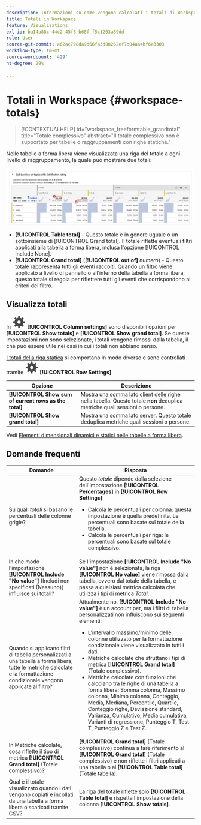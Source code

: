```yaml
---
description: Informazioni su come vengono calcolati i totali di Workspace.
title: Totali in Workspace
feature: Visualizations
exl-id: ba14b88c-44c2-45f6-b68f-f5c1263a89dd
role: User
source-git-commit: a62ac798da9d66fa3d88262ef7d04aa4bf6a3303
workflow-type: tm+mt
source-wordcount: '429'
ht-degree: 29%

---
```


# Totali in Workspace {#workspace-totals}

<!-- markdownlint-disable MD034 -->

>[!CONTEXTUALHELP]
>id="workspace_freeformtable_grandtotal"
>title="Totale complessivo"
>abstract="Il totale complessivo non è supportato per tabelle o raggruppamenti con righe statiche."

<!-- markdownlint-enable MD034 -->


Nelle tabelle a forma libera viene visualizzata una riga del totale a ogni livello di raggruppamento, la quale può mostrare due totali:

![Tabella a forma libera che evidenzia il totale complessivo e il totale della tabella.](assets/total-row.png)

* **[!UICONTROL Table total]** - Questo totale è in genere uguale o un sottoinsieme di [!UICONTROL Grand total]. Il totale riflette eventuali filtri applicati alla tabella a forma libera, inclusa l&#39;opzione [!UICONTROL Include None].
* **[!UICONTROL Grand total]** (**[!UICONTROL out of]** *numero*) - Questo totale rappresenta tutti gli eventi raccolti. Quando un filtro viene applicato a livello di pannello o all’interno della tabella a forma libera, questo totale si regola per riflettere tutti gli eventi che corrispondono ai criteri del filtro.




## Visualizza totali

In ![Impostazione](/help/assets/icons/Setting.svg) **[!UICONTROL Column settings]** sono disponibili opzioni per **[!UICONTROL Show totals]** e **[!UICONTROL Show grand total]**. Se queste impostazioni non sono selezionate, i totali vengono rimossi dalla tabella, il che può essere utile nei casi in cui i totali non abbiano senso.


[I totali della riga statica](/help/analysis-workspace/visualizations/freeform-table/column-row-settings/manual-vs-dynamic-rows.md) si comportano in modo diverso e sono controllati tramite ![Impostazione](/help/assets/icons/Setting.svg) **[!UICONTROL Row Settings]**.

| Opzione | Descrizione |
|---|---|
| **[!UICONTROL Show sum of current rows as the total]** | Mostra una somma lato client delle righe nella tabella. Questo totale **non** deduplica metriche quali sessioni o persone. |
| **[!UICONTROL Show grand total]** | Mostra una somma lato server. Questo totale deduplica metriche quali sessioni o persone. |

Vedi [Elementi dimensionali dinamici e statici nelle tabelle a forma libera](column-row-settings/manual-vs-dynamic-rows.md).


## Domande frequenti

| Domande | Risposta |
|---|---|
| Su quali *totali* si basano le percentuali delle colonne grigie? | Questo *totale* dipende dalla selezione dell&#39;impostazione **[!UICONTROL Percentages]** in **[!UICONTROL Row Settings]**:<ul><li>Calcola le percentuali per colonna: questa impostazione è quella predefinita. Le percentuali sono basate sul totale della tabella.</li><li>Calcola le percentuali per riga: le percentuali sono basate sul totale complessivo.</li></ul> |
| In che modo l’impostazione **[!UICONTROL Include "No value"]** (Includi non specificati (Nessuno)) influisce sui totali? | Se l&#39;impostazione **[!UICONTROL Include "No value"]** non è selezionata, la riga **[!UICONTROL No value]** viene rimossa dalla tabella, ovvero dal totale della tabella, e passa a qualsiasi metrica calcolata che utilizza i tipi di metrica [*Total*](/help/components/calc-metrics/cm-workflow/m-metric-type-alloc.md). |
| Quando si applicano filtri di tabella personalizzati a una tabella a forma libera, tutte le metriche calcolate e la formattazione condizionale vengono applicate al filtro? | Attualmente no. **[!UICONTROL Include "No value"]** è un account per, ma i filtri di tabella personalizzati non influiscono sui seguenti elementi:<ul><li>L’intervallo massimo/minimo delle colonne utilizzato per la formattazione condizionale viene visualizzato in tutti i dati.</li><li>Metriche calcolate che sfruttano i tipi di metrica **[!UICONTROL Grand total]** (Totale complessivo).</li><li>Metriche calcolate con funzioni che calcolano tra le righe di una tabella a forma libera: Somma colonna, Massimo colonna, Minimo colonna, Conteggio, Media, Mediana, Percentile, Quartile, Conteggio righe, Deviazione standard, Varianza, Cumulativo, Media cumulativa, Varianti di regressione, Punteggio T, Test T, Punteggio Z e Test Z.</li></ul> |
| In Metriche calcolate, cosa riflette il tipo di metrica **[!UICONTROL Grand total]** (Totale complessivo)? | **[!UICONTROL Grand total]** (Totale complessivo) continua a fare riferimento al **[!UICONTROL Grand total]** (Totale complessivo) e non riflette i filtri applicati a una tabella o al **[!UICONTROL Table total]** (Totale tabella). |
| Qual è il totale visualizzato quando i dati vengono copiati e incollati da una tabella a forma libera o scaricati tramite CSV? | La riga del totale riflette solo **[!UICONTROL Table total]** e rispetta l&#39;impostazione della colonna **[!UICONTROL Show totals]**. |
